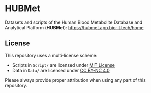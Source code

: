 # HUBMet
Datasets and scripts of the Human Blood Metabolite Database and Analytical Platform (**HUBMet**): https://hubmet.app.bio-it.tech/home


## License

This repository uses a multi-license scheme:

- Scripts in `Script/` are licensed under [MIT License](Script/LICENSE)
- Data in `Data/` are licensed under [CC BY-NC 4.0](Data/LICENSE)

Please always provide proper attribution when using any part of this repository.
